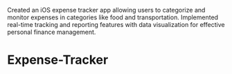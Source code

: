 Created an iOS expense tracker app allowing users to categorize and monitor expenses in categories like food and transportation.
Implemented real-time tracking and reporting features with data visualization for effective personal finance management.
# Expense-Tracker
